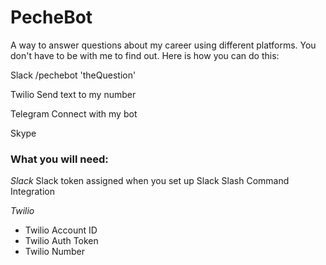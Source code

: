 # PecheBot
A way to answer questions about my career using different platforms. You don't have to be with me to find out.
Here is how you can do this:

Slack
/pechebot 'theQuestion'

Twilio
Send text to my number

Telegram
Connect with my bot

Skype


### What you will need:
*Slack*
Slack token assigned when you set up Slack Slash Command Integration

*Twilio*
* Twilio Account ID
* Twilio Auth Token
* Twilio Number